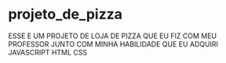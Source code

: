 # projeto_de_pizza
ESSE E UM PROJETO DE LOJA DE PIZZA QUE EU FIZ COM MEU PROFESSOR JUNTO COM MINHA HABILIDADE QUE EU ADQUIRI JAVASCRIPT HTML CSS
